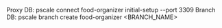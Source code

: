 Proxy DB: pscale connect food-organizer initial-setup --port 3309
Branch DB: pscale branch create food-organizer <BRANCH_NAME>
